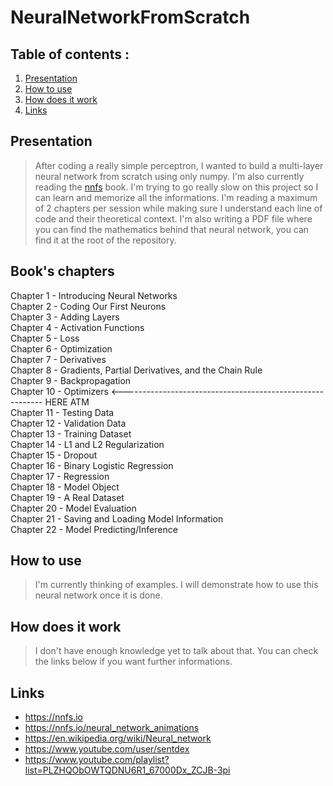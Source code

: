 # NeuralNetworkFromScratch

## Table of contents :

1. [Presentation](#presentation-)
3. [How to use](#how-to-use-)
2. [How does it work](#how-does-it-work-)
4. [Links](#links-)

## Presentation

>After coding a really simple perceptron, I wanted to build a multi-layer neural network from scratch using only numpy. I'm also currently reading the [nnfs](https://nnfs.io) book. I'm trying to go really slow on this project so I can learn and memorize all the informations. I'm reading a maximum of 2 chapters per session while making sure I understand each line of code and their theoretical context. I'm also writing a PDF file where you can find the mathematics behind that neural network, you can find it at the root of the repository.

## Book's chapters 

Chapter 1 - Introducing Neural Networks<br>
Chapter 2 - Coding Our First Neurons<br>
Chapter 3 - Adding Layers<br>
Chapter 4 - Activation Functions<br>
Chapter 5 - Loss<br>
Chapter 6 - Optimization<br>
Chapter 7 - Derivatives<br>
Chapter 8 - Gradients, Partial Derivatives, and the Chain Rule<br>
Chapter 9 - Backpropagation<br>
Chapter 10 - Optimizers <---------------------------------------------------------- HERE ATM<br>
Chapter 11 - Testing Data<br>
Chapter 12 - Validation Data<br>
Chapter 13 - Training Dataset<br>
Chapter 14 - L1 and L2 Regularization<br>
Chapter 15 - Dropout<br>
Chapter 16 - Binary Logistic Regression<br>
Chapter 17 - Regression<br>
Chapter 18 - Model Object<br>
Chapter 19 - A Real Dataset<br>
Chapter 20 - Model Evaluation<br>
Chapter 21 - Saving and Loading Model Information<br>
Chapter 22 - Model Predicting/Inference

## How to use

>I'm currently thinking of examples. I will demonstrate how to use this neural network once it is done.

## How does it work

>I don't have enough knowledge yet to talk about that. You can check the links below if you want further informations.
 
## Links

- https://nnfs.io
- https://nnfs.io/neural_network_animations
- https://en.wikipedia.org/wiki/Neural_network
- https://www.youtube.com/user/sentdex
- https://www.youtube.com/playlist?list=PLZHQObOWTQDNU6R1_67000Dx_ZCJB-3pi
